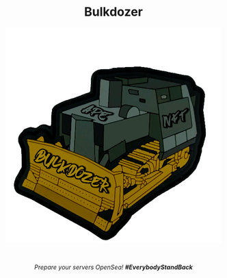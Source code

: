 <h1 align ="center"> Bulkdozer</h1>
<p align="center">
    <img src="logo/bulkdozer_logo_1000x1000.png"/>
</p>
<br>
<p align="center"><em>Prepare your servers OpenSea! <b>#EverybodyStandBack</b></em></p>
<br>
